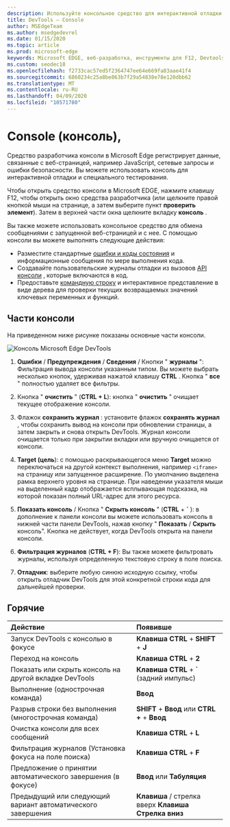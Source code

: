 ```yaml
---
description: Используйте консольное средство для интерактивной отладки и специальных проверок.
title: DevTools — Console
author: MSEdgeTeam
ms.author: msedgedevrel
ms.date: 01/15/2020
ms.topic: article
ms.prod: microsoft-edge
keywords: Microsoft EDGE, веб-разработка, инструменты для F12, Devtools, Console
ms.custom: seodec18
ms.openlocfilehash: f2733cac57ed5f2364747ee64e669fa83aae41f4
ms.sourcegitcommit: 6860234c25a8be863b7f29a54838e78e120dbb62
ms.translationtype: MT
ms.contentlocale: ru-RU
ms.lasthandoff: 04/09/2020
ms.locfileid: "10571780"
---
```

# Console (консоль),

Средство разработчика консоли в Microsoft Edge регистрирует данные, связанные с веб-страницей, например JavaScript, сетевые запросы и ошибки безопасности. Вы можете использовать консоль для интерактивной отладки и специального тестирования. 

Чтобы открыть средство консоли в Microsoft EDGE, нажмите клавишу F12, чтобы открыть окно средства разработчика (или щелкните правой кнопкой мыши на странице, а затем выберите пункт **проверить элемент**). Затем в верхней части окна щелкните вкладку **консоль** . 

Вы также можете использовать консольное средство для обмена сообщениями с запущенной веб-страницей и с нее. С помощью консоли вы можете выполнять следующие действия:

- Разместите стандартные [ошибки и коды состояния](./console/error-and-status-codes.md) и информационные сообщения по мере выполнения кода.
- Создавайте пользовательские журналы отладки из вызовов [API консоли](./console/console-api.md) , которые включаются в код.
- Предоставьте [командную строку](./console/command-line.md) и интерактивное представление в виде дерева для проверки текущих возвращаемых значений ключевых переменных и функций.

## Части консоли

На приведенном ниже рисунке показаны основные части консоли.

![Консоль Microsoft Edge DevTools](./media/console.png)

1. **Ошибки**  /  **Предупреждения**  /  **Сведения**  /  Кнопки " **журналы** ": Фильтрация вывода консоли указанным типом. Вы можете выбрать несколько кнопок, удерживая нажатой клавишу **CTRL** . Кнопка " **все** " полностью удаляет все фильтры.

2. Кнопка " **очистить** " (**CTRL + L**): кнопка " **очистить** " очищает текущее отображение консоли.

3. Флажок **сохранить журнал** : установите флажок **сохранять журнал** , чтобы сохранить вывод на консоли при обновлении страницы, а затем закрыть и снова открыть DevTools. Журнал консоли очищается только при закрытии вкладки или вручную очищается от консоли.

4. **Target (цель**): с помощью раскрывающегося меню **Target** можно переключаться на другой контекст выполнения, например `<iframe>` на страницу или запущенное расширение. По умолчанию выделена рамка верхнего уровня на странице. При наведении указателя мыши на выделенный кадр отображается всплывающая подсказка, на которой показан полный URL-адрес для этого ресурса.

5. **Показать консоль**  /  Кнопка " **Скрыть консоль** " (**CTRL** +  **&grave;** ): в дополнение к панели консоли вы можете использовать консоль в нижней части панели DevTools, нажав кнопку " **Показать**  /  **Скрыть** консоль". Кнопка не действует, когда DevTools открыта на панели консоли.
 
6. **Фильтрация журналов** (**CTRL + F**): Вы также можете фильтровать журналы, используя определенную текстовую строку в поле поиска.

7. **Отладчик**: выберите любую синюю исходную ссылку, чтобы открыть отладчик DevTools для этой конкретной строки кода для дальнейшей проверки.

## Горячие

Действие                                            | Появивше               
:-------------------------------------------------| :----------------------
Запуск DevTools с консолью в фокусе             | **Клавиша CTRL**  +  **SHIFT**  +  **J** 
Переход на консоль                                 | **Клавиша CTRL**  +  **2**           
Показать или скрыть консоль на другой вкладке DevTools       | **Клавиша CTRL**  +  **&grave;** (задний импульс)  
Выполнение (однострочная команда)                     | **Ввод**                
Разрыв строки без выполнения (многострочная команда) | **SHIFT**  +  **Ввод** или **CTRL +**  +  **Ввод**      
Очистка консоли для всех сообщений                 | **Клавиша CTRL**  +  **L**           
Фильтрация журналов (Установка фокуса на поле поиска)             | **Клавиша CTRL**  +  **F**           
Предложение о принятии автоматического завершения (в фокусе) | **Ввод** или **Табуляция**       
Предыдущий или следующий вариант автоматического завершения          | **Клавиша** / стрелка вверх **Клавиша Стрелка вниз**   


